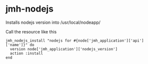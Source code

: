 # jmh-nodejs

Installs nodejs version into /usr/local/nodeapp/<version>

Call the resource like this
```
jmh_nodejs_install "nodejs for #{node['jmh_application']['api']['name']}" do
  version node['jmh_application']['nodejs_version']
  action :install
end
```

